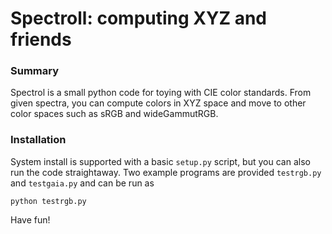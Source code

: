 # Spectroll: computing XYZ and friends

### Summary

Spectrol is a small python code for toying with CIE color standards.
From given spectra, you can compute colors in XYZ space and move to
other color spaces such as sRGB and wideGammutRGB.

### Installation

System install is supported with a basic `setup.py` script, but you
can also run the code straightaway. Two example programs are provided `testrgb.py` and `testgaia.py` and can be run as

```
python testrgb.py
```

Have fun!
